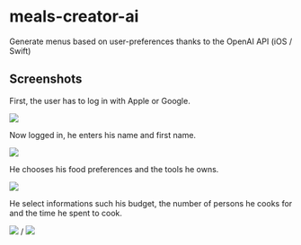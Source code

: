 # meals-creator-ai
Generate menus based on user-preferences thanks to the OpenAI API (iOS / Swift)

## Screenshots

First, the user has to log in with Apple or Google.

![](@Docs/LogInGif)

Now logged in, he enters his name and first name.

![](@Docs/NameScreen)

He chooses his food preferences and the tools he owns.

![](@Docs/PreferencesScreen)

He select informations such his budget, the number of persons he cooks for and the time he spent to cook.

![](@Docs/BudgetScreenHigh) /
![](@Docs/SpentTimeScreen)
